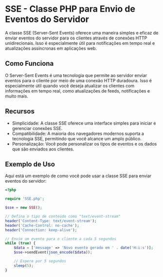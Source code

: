 # SSE - Classe PHP para Envio de Eventos do Servidor

A classe SSE (Server-Sent Events) oferece uma maneira simples e eficaz de enviar eventos do servidor para os clientes através de conexões HTTP unidirecionais. Isso é especialmente útil para notificações em tempo real e atualizações assíncronas em aplicações web.

## Como Funciona

O Server-Sent Events é uma tecnologia que permite ao servidor enviar eventos para o cliente por meio de uma conexão HTTP duradoura. Isso é especialmente útil quando você deseja atualizar os clientes com informações em tempo real, como atualizações de feeds, notificações e muito mais.

## Recursos

- Simplicidade: A classe SSE oferece uma interface simples para iniciar e gerenciar conexões SSE.
- Compatibilidade: A maioria dos navegadores modernos suporta a tecnologia SSE, permitindo que você alcance um amplo público.
- Personalização: Você pode personalizar os tipos de eventos e os dados que são enviados aos clientes.

## Exemplo de Uso

Aqui está um exemplo de como você pode usar a classe SSE para enviar eventos do servidor:

```php
<?php

require 'SSE.php';

$sse = new SSE();

// Defina o tipo de conteúdo como "text/event-stream"
header('Content-Type: text/event-stream');
header('Cache-Control: no-cache');
header('Connection: keep-alive');

// Envie um evento para o cliente a cada 5 segundos
while (true) {
    $data = ['message' => 'Novo evento gerado em ' . date('H:i:s')];
    $sse->sendEvent(json_encode($data));

    // Espere por 5 segundos
    sleep(5);
}
